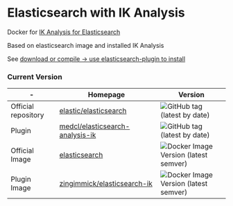 # Elasticsearch with IK Analysis

Docker for [IK Analysis for Elasticsearch](https://github.com/medcl/elasticsearch-analysis-ik)

Based on elasticsearch image and installed IK Analysis

See [download or compile -> use elasticsearch-plugin to install](https://github.com/medcl/elasticsearch-analysis-ik#install)

### Current Version

| - | Homepage | Version |
|---|---|---|
| Official repository | [elastic/elasticsearch](https://github.com/elastic/elasticsearch) | ![GitHub tag (latest by date)](https://img.shields.io/github/v/tag/elastic/elasticsearch) |
| Plugin | [medcl/elasticsearch-analysis-ik](https://github.com/medcl/elasticsearch-analysis-ik) | ![GitHub tag (latest by date)](https://img.shields.io/github/v/tag/medcl/elasticsearch-analysis-ik) |
| Official Image | [elasticsearch](https://hub.docker.com/_/elasticsearch) | ![Docker Image Version (latest semver)](https://img.shields.io/docker/v/_/elasticsearch?sort=semver) |
| Plugin Image | [zingimmick/elasticsearch-ik](https://hub.docker.com/zingimmick/elasticsearch-ik) | ![Docker Image Version (latest semver)](https://img.shields.io/docker/v/zingimmick/elasticsearch-ik?sort=semver) |
